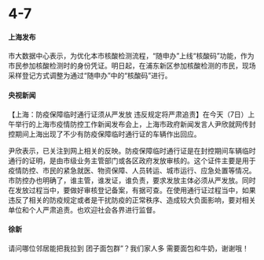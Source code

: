 # 4-7

#### 上海发布

市大数据中心表示，为优化本市核酸检测流程，“随申办”上线“核酸码”功能，作为市民参加核酸检测时的身份凭证。明日起，在浦东新区参加核酸检测的市民，现场采样登记方式调整为通过“随申办”中的“核酸码”进行。

#### 央视新闻

【上海：防疫保障临时通行证须从严发放 违反规定将严肃追责】在今天（7日）上午举行的上海市疫情防控工作新闻发布会上，上海市政府新闻发言人尹欣就网传封控期间上海出现了不少有防疫保障临时通行证的车辆作出回应。

尹欣表示，已关注到网上相关的反映。防疫保障临时通行证是在封控期间车辆临时通行的证明，是由市级业务主管部门或各区政府发放审核的。这个证件主要是用于疫情防控、市民的紧急就医、物资保障、人员转运、城市运行、应急处置等情况。市防控办也明确了，谁主管，谁发证，谁负责，要求发放主体必须从严发放。同时在发放过程当中，要做好审核登记备案，有据可查。在使用通行证过程当中，如果违反了相关的防疫规定或者是干扰防疫的正常秩序、造成较大负面影响，要对相关单位和个人严肃追责。也欢迎社会各界进行监督。

#### 徐新

请问哪位邻居能把我拉到 团子面包群”？我们家人多 需要面包和牛奶，谢谢哦！





